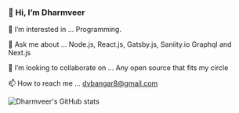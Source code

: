 ###  👋 Hi, I’m Dharmveer

👀 I’m interested in ... Programming.

💬 Ask me about ... Node.js, React.js, Gatsby.js, Saniity.io Graphql and Next.js

💞️ I’m looking to collaborate on ... Any open source that fits my circle

📫 How to reach me ... dvbangar8@gmail.com


 ![Dharmveer's GitHub stats](https://awesome-github-stats.azurewebsites.net/user-stats/dharmveer97?theme=github-dark)  


